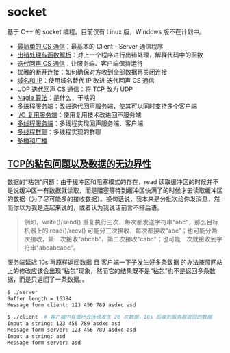 # socket
基于 C++ 的 socket 编程。目前仅有 Linux 版，Windows 版不在计划中。

- [最简单的 CS 通信](./basic/README.md)：最基本的 Client - Server 通信程序
- [出错处理与函数解析](./error/README.md)：对上一个程序进行出错处理，解释代码中的函数
- [迭代回声 CS 通信](./loop/README.md)：让服务端、客户端保持运行
- [优雅的断开连接](./elegantClose/README.md)：如何确保对方收到全部数据再关闭连接
- [域名和 IP](./dns/README.md)：使用域名替代 IP 改进 迭代回声 CS 通信
- [UDP 迭代回声 CS 通信](./udp/README.md)：将 TCP 改为 UDP
- [Nagle 算法](./nagle/README.md)：是什么，干啥的
- [多进程服务端](./fork/README.md)：改进迭代回声服务端，使其可以同时支持多个客户端
- [I/O 复用服务端](./select-epoll/README.md)：使用复用技术改进回声服务端
- [多线程服务端](./thread/README.md)：多线程实现回声服务端、客户端
- [多线程群聊](./groupchat/README.md)：多线程实现的群聊
- [多播和广播](./broadcast/README.md)

## [TCP的粘包问题以及数据的无边界性](http://c.biancheng.net/cpp/html/3041.html)
数据的“粘包”问题：由于缓冲区和阻塞模式的存在，read 读取缓冲区的时候并不是说缓冲区一有数据就读取，而是阻塞等待到缓冲区快满了的时候才去读取缓冲区的数据（为了尽可能多的接收数据）。换句话说，我本来是分批次给你发消息，然而你以为我是连起来说的，或者认为我说话前言不搭后语。
> 例如，write()/send() 重复执行三次，每次都发送字符串"abc"，那么目标机器上的 read()/recv() 可能分三次接收，每次都接收"abc"；也可能分两次接收，第一次接收"abcab"，第二次接收"cabc"；也可能一次就接收到字符串"abcabcabc"。

服务端延迟 10s 再原样返回数据 且 客户端一下子发生好多条数据 的办法按照网站上的修改应该会出现“粘包”现象，然而它的结果既不是“粘包”也不是返回多条数据，而是只返回了一条数据。。

```bash
$ ./server
Buffer length = 16384
Message form client: 123 456 789 asdxc asd

$ ./client  # 客户端中有循环会连续发生 20 次数据，10s 后收到服务器返回的数据
Input a string: 123 456 789 asdxc asd
Message form server: 123 456 789 asdxc asd
Input a string: asd
Message form server: asd
```
